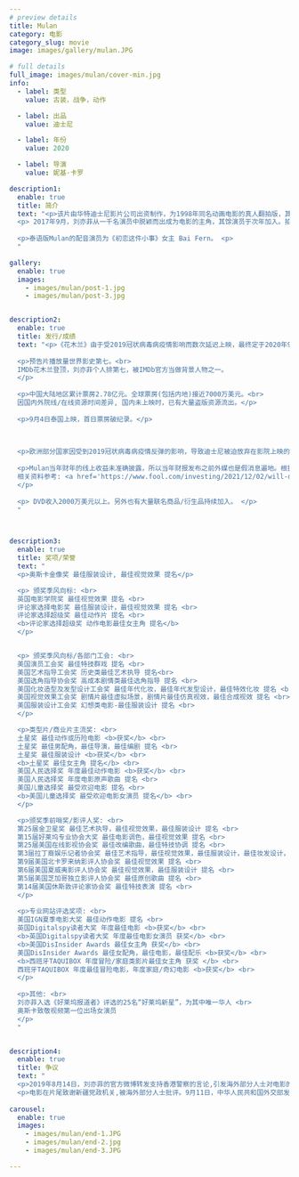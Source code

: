 ```yaml
---
# preview details
title: Mulan
category: 电影
category_slug: movie
image: images/gallery/mulan.JPG

# full details
full_image: images/mulan/cover-min.jpg
info:
  - label: 类型
    value: 古装，战争，动作

  - label: 出品
    value: 迪士尼

  - label: 年份
    value: 2020

  - label: 导演
    value: 妮基·卡罗

description1:
  enable: true
  title: 简介
  text: "<p>该片由华特迪士尼影片公司出资制作，为1998年同名动画电影的真人翻拍版，其内容改编自中国民间传说，主要描述一位名为花木兰的女子代父从军的巾帼英雄故事。主角花木兰由刘亦菲饰演，亦包括甄子丹、李截、安柚鑫、巩俐和李连杰等人演出。 </p>
  <p> 2017年9月，刘亦菲从一千名演员中脱颖而出成为电影的主角，其馀演员于次年加入。拍摄作业于2018年8月开始，持续到11月，主要在新西兰和中国大陆进行。 </p>
  
  <p>泰语版Mulan的配音演员为《初恋这件小事》女主 Bai Fern。 <p>
  "

gallery:
  enable: true
  images:
    - images/mulan/post-1.jpg
    - images/mulan/post-3.jpg


description2:
  enable: true
  title: 发行/成绩
  text: "<p>《花木兰》由于受2019冠状病毒病疫情影响而数次延迟上映，最终定于2020年9月4日始在Disney+通过Disney+首映许可证上线播出和部份市场的电影院上映。</p>
  
  <p>预告片播放量世界影史第七。<br>
  IMDb花木兰登顶，刘亦菲个人排第七，被IMDb官方当做背景人物之一。
  </p>
  
  <p>中国大陆地区累计票房2.78亿元。全球票房(包括内地)接近7000万美元。<br>
  因国内外院线/在线资源时间差异, 国内未上映时，已有大量盗版资源流出。</p>
  
  <p>9月4日泰国上映，首日票房破纪录。</p>
  

  
  <p>欧洲部分国家因受到2019冠状病毒病疫情反弹的影响，导致迪士尼被迫放弃在影院上映的计划，而是选择在Disney+上线播出，对影院票房影响极大。英法德等票房大国的院线迅速展开集体声讨。</p>
  
  <p>Mulan当年财年的线上收益未准确披露，所以当年财报发布之前外媒也是假消息遍地。根据2020年及2021年的财报对比，2020年的用户点播收入为5.5亿美元，其中UFC比赛约占两亿美元左右，剩下的即是Mulan付费点播期间的收入，约3.5亿美元。故CFO对于Mulan的收入情况回复到'非常满意'。后续也有更多电影采用了此模式。<br>
  相关资料参考: <a href='https://www.fool.com/investing/2021/12/02/will-disney-keep-releasing-films-on-premier-access/'>Will Disney Keep Releasing Films On Premier Access?</a>
  </p>
  
  <p> DVD收入2000万美元以上。另外也有大量联名商品/衍生品持续加入。 </p>
  "



description3:
  enable: true
  title: 奖项/荣誉
  text: "
  <p>奥斯卡金像奖 最佳服装设计, 最佳视觉效果 提名</p>

  <p> 颁奖季风向标: <br>
  英国电影学院奖 最佳视觉效果 提名 <br>
  评论家选择电影奖 最佳服装设计，最佳视觉效果 提名 <br>
  评论家选择超级奖 最佳动作片 提名 <br>
  <b>评论家选择超级奖 动作电影最佳女主角 提名</b>
  </p>


  <p> 颁奖季风向标/各部门工会: <br>
  美国演员工会奖 最佳特技群戏 提名 <br>
  美国艺术指导工会奖 历史类最佳艺术执导 提名<br>
  美国选角指导协会奖 高成本剧情类最佳选角指导 提名 <br>
  美国化妆造型及发型设计工会奖 最佳年代化妆，最佳年代发型设计，最佳特效化妆 提名 <br>
  美国视觉效果工会奖 剧情片最佳虚拟场景，剧情片最佳仿真视效，最佳合成视效 提名 <br>
  美国服装设计工会奖 幻想类电影-最佳服装设计 提名 <br>
  </p>

  <p>类型片/商业片主流奖: <br>
  土星奖 最佳动作或历险电影 <b>获奖</b> <br>
  土星奖 最佳男配角，最佳导演，最佳编剧 提名 <br>
  土星奖 最佳服装设计 <b>获奖</b> <br>
  <b>土星奖 最佳女主角 提名</b> <br>
  美国人民选择奖 年度最佳动作电影 <b>获奖</b> <br>
  美国人民选择奖 年度电影原声歌曲 提名 <br>
  美国儿童选择奖 最受欢迎电影 提名 <br>
  <b>美国儿童选择奖 最受欢迎电影女演员 提名</b> <br>
  </p>

  <p>颁奖季前哨奖/影评人奖: <br>
  第25届金卫星奖 最佳艺术执导，最佳视觉效果，最佳服装设计 提名 <br>
  第15届好莱坞专业协会大奖 最佳电影调色，最佳视觉效果 提名 <br>
  第25届美国在线影视协会奖 最佳改编歌曲，最佳特技协调 提名 <br>
  第3届拉丁裔娱乐记者协会奖 最佳艺术指导，最佳视觉效果，最佳服装设计，最佳妆发设计，最佳特技设计 提名 <br>
  第9届美国北卡罗来纳影评人协会奖 最佳视觉效果 提名 <br>
  第6届美国夏威夷影评人协会奖 最佳视觉效果，最佳服装设计 提名 <br>
  第5届美国芝加哥独立影评人协会奖 最佳原创歌曲 提名 <br>
  第14届美国休斯敦评论家协会奖 最佳特技表演 提名 <br>
  </p>
  
  <p>专业网站评选奖项: <br>
  美国IGN夏季电影大奖 最佳动作电影 提名 <br>
  英国Digitalspy读者大奖 年度最佳电影 <b>获奖</b> <br>
  <b>英国Digitalspy读者大奖 年度最佳电影女演员 获奖</b> <br>
  <b>美国DisInsider Awards 最佳女主角 获奖</b> <br>
  美国DisInsider Awards 最佳女配角，最佳电影，最佳配乐 <b>获奖</b> <br>
  <b>西班牙TAQUIBOX 年度冒险/家庭类影片最佳女主角 获奖 </b> <br>
  西班牙TAQUIBOX 年度最佳冒险电影，年度家庭/奇幻电影 <b>获奖</b> <br>
  </p>
  
  <p>其他: <br>
  刘亦菲入选《好莱坞报道者》评选的25名“好莱坞新星”，为其中唯一华人 <br>
  奥斯卡致敬视频第一位出场女演员
  </p>
  "


description4:
  enable: true
  title: 争议
  text: "
  <p>2019年8月14日，刘亦菲的官方微博转发支持香港警察的言论,引发海外部分人士对电影的抵制行为.9月11日，中华人民共和国外交部发言人赵立坚回答涉及该片问题时，称主演刘亦菲“发表过力撑港警的言论，我觉得她是当代的花木兰，我要为她点赞，她是好样的”。</p>
  <p>电影在片尾致谢新疆党政机关,被海外部分人士批评。9月11日，中华人民共和国外交部发言人赵立坚被问到《花木兰》结尾感谢新疆地方政府一事时表示，该片感谢新疆政府为他们提供的便利，这是再正常不过的事。</p>"
 
carousel:
  enable: true
  images:
    - images/mulan/end-1.JPG
    - images/mulan/end-2.jpg
    - images/mulan/end-3.JPG

---
```

